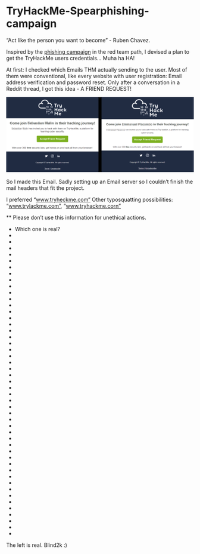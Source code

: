# TryHackMe-Spearphishing-campaign
“Act like the person you want to become” - Ruben Chavez.

Inspired by the <a href="https://tryhackme.com/room/phishingyl">phishing campaign</a> in the red team path, I devised a plan to get the TryHackMe users credentials… Muha ha HA!

At first: I checked which Emails THM actually sending to the user. Most of them were conventional, like every website with user registration: Email address verification and password reset. Only after a conversation in a Reddit thread, I got this idea - A FRIEND REQUEST!

<img src="https://github.com/Blind2k/TryHackMe-Spearphishing-campaign/blob/main/comparison.png" alt="Comperison between the real and fake emails">

So I made this Email. Sadly setting up an Email server so I couldn’t finish the mail headers that fit the project.

I preferred “www.tryheckme.com”
Other typosquatting possibilities: “www.trylackme.com”, “www.tryhackme.corn”

**	Please don’t use this information for unethical actions.
* 	Which one is real?
*
*
*
*
*
*
*
*
*
*
*
*
*
*
*
*
*
*
*
*
*
*
*
*
*
*
*
*
*
*
*
*
*
*
*
*
*
*
*
*
*
*
*
*
*
*
*
*
The left is real.
Blind2k :)

